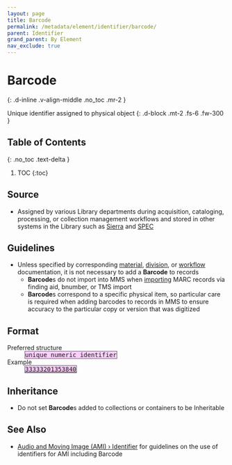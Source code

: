 ```yaml
---
layout: page
title: Barcode
permalink: /metadata/element/identifier/barcode/
parent: Identifier
grand_parent: By Element
nav_exclude: true
---
```


# Barcode
{: .d-inline .v-align-middle .no_toc .mr-2 }

Unique identifier assigned to physical object
{: .d-block .mt-2 .fs-6 .fw-300 }

## Table of Contents
{: .no_toc .text-delta }

1. TOC
{:toc}

## Source
- Assigned by various Library departments during acquisition, cataloging, processing, or collection management workflows and stored in other systems in the Library such as [Sierra](/metadata-documentation/resources/glossary/#sierra) and [SPEC](/metadata-documentation/resources/glossary/#spec)

## Guidelines
- Unless specified by corresponding [material](/metadata-documentation/metadata/material/), [division](/metadata-documentation/metadata/division/), or [workflow](/metadata-documentation/workflows/) documentation, it is not necessary to add a **Barcode** to records
    - **Barcode**s do not import into MMS when [importing](/metadata-documentation/workflows/import/) MARC records via finding aid, bnumber, or TMS import
    - **Barcode**s correspond to a specific physical item, so particular care is required when adding barcodes to records in MMS to ensure accuracy to the particular copy or version that was digitized

## Format

<dl>
<dt>Preferred structure</dt>
<dd><tt><span style="background: #ffccff; border: 1px solid #5c5962;">unique numeric identifier</span></tt></dd>
<dt>Example</dt>
<dd><a href="https://metadata.nypl.org/items/3450522?section=desc_md#:~:text=Barcode%3A-,33333201353840,-Location"><tt><span style="background: #ffccff; border: 1px solid #5c5962;">33333201353840</span></tt></a></dd>
</dl>

## Inheritance
- Do not set **Barcode**s added to collections or containers to be Inheritable

## See Also
- [Audio and Moving Image (AMI) › Identifier](/metadata-documentation/metadata/material/ami/#identifier) for guidelines on the use of identifiers for AMI including Barcode